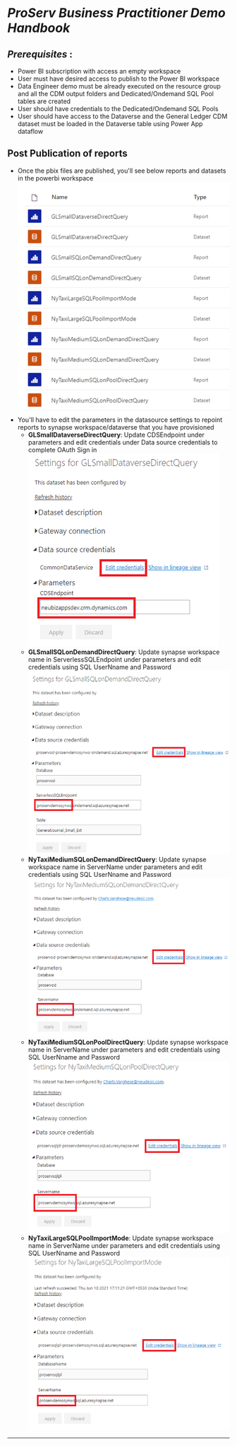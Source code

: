 # *ProServ Business Practitioner Demo Handbook*


## *Prerequisites* : 
 - Power BI subscription with access an empty workspace
 - User must have desired access to publish to the Power BI workspace
 - Data Engineer demo must be already executed on the resource group and all the CDM output folders and Dedicated/Ondemand SQL Pool tables are created
 - User should have credentials to the Dedicated/Ondemand SQL Pools
 - User should have access to the Dataverse and the General Ledger CDM dataset must be loaded in the Dataverse table using Power App dataflow

## Post Publication of reports
 - Once the pbix files are published, you'll see below reports and datasets in the powerbi workspace
   ![Reports](images/pbi-ws.png)
 - You'll have to edit the parameters in the datasource settings to repoint reports to synapse workspace/dataverse that you have provisioned
	- **GLSmallDataverseDirectQuery**: Update CDSEndpoint under parameters and edit credentials under Data source credentials to complete OAuth Sign in
	  ![GLSmallDataverseDirectQuery](images/pbi-dv.png)
	- **GLSmallSQLonDemandDirectQuery**: Update synapse workspace name in ServerlessSQLEndpoint under parameters and edit credentials using SQL UserNname and Password
	  ![GLSmallSQLonDemandDirectQuery](images/pbi-small.png)
	- **NyTaxiMediumSQLonDemandDirectQuery**: Update synapse workspace name in ServerName under parameters and edit credentials using SQL UserNname and Password
	  ![NyTaxiMediumSQLonDemandDirectQuery](images/pbi-mdod.png)
	- **NyTaxiMediumSQLonPoolDirectQuery**: Update synapse workspace name in ServerName under parameters and edit credentials using SQL UserNname and Password
	  ![NyTaxiMediumSQLonPoolDirectQuery](images/pbi-mddq.png)
	- **NyTaxiLargeSQLPoolImportMode**: Update synapse workspace name in ServerName under parameters and edit credentials using SQL UserNname and Password
	  ![NyTaxiLargeSQLPoolImportMode](images/pbi-lrg.png)
	
***
